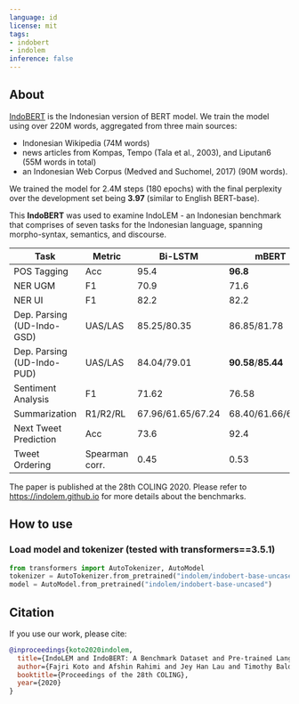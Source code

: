 ```yaml
---
language: id
license: mit
tags:
- indobert
- indolem
inference: false
---
```


## About

[IndoBERT](https://arxiv.org/pdf/2011.00677.pdf) is the Indonesian version of BERT model. We train the model using over 220M words, aggregated from three main sources: 
* Indonesian Wikipedia (74M words)
* news articles from Kompas, Tempo (Tala et al., 2003), and Liputan6 (55M words in total)
* an Indonesian Web Corpus (Medved and Suchomel, 2017) (90M words).

We trained the model for 2.4M steps (180 epochs) with the final perplexity over the development set being <b>3.97</b> (similar to English BERT-base).

This <b>IndoBERT</b> was used to examine IndoLEM - an Indonesian benchmark that comprises of seven tasks for the Indonesian language, spanning morpho-syntax, semantics, and discourse. 

| Task | Metric | Bi-LSTM | mBERT | MalayBERT | IndoBERT |
| ---- | ---- | ---- | ---- | ---- | ---- |
| POS Tagging | Acc | 95.4 | <b>96.8</b> | <b>96.8</b> | <b>96.8</b> |
| NER UGM | F1| 70.9 | 71.6 | 73.2 | <b>74.9</b> |
| NER UI | F1 | 82.2 | 82.2 | 87.4 | <b>90.1</b> |
| Dep. Parsing (UD-Indo-GSD) | UAS/LAS | 85.25/80.35 | 86.85/81.78 | 86.99/81.87 | <b>87.12<b/>/<b>82.32</b> |
| Dep. Parsing (UD-Indo-PUD) | UAS/LAS | 84.04/79.01 | <b>90.58</b>/<b>85.44</b> | 88.91/83.56 | 89.23/83.95 |
| Sentiment Analysis | F1 | 71.62 | 76.58 | 82.02 | <b>84.13</b> |
| Summarization | R1/R2/RL | 67.96/61.65/67.24 | 68.40/61.66/67.67 | 68.44/61.38/67.71 | <b>69.93</b>/<b>62.86</b>/<b>69.21</b> |
| Next Tweet Prediction | Acc | 73.6 | 92.4 | 93.1 | <b>93.7</b> |
| Tweet Ordering | Spearman corr. | 0.45 | 0.53 | 0.51 | <b>0.59</b> |

The paper is published at the 28th COLING 2020. Please refer to https://indolem.github.io for more details about the benchmarks.

## How to use

### Load model and tokenizer (tested with transformers==3.5.1)
```python
from transformers import AutoTokenizer, AutoModel
tokenizer = AutoTokenizer.from_pretrained("indolem/indobert-base-uncased")
model = AutoModel.from_pretrained("indolem/indobert-base-uncased")
```

## Citation
If you use our work, please cite:

```bibtex
@inproceedings{koto2020indolem,
  title={IndoLEM and IndoBERT: A Benchmark Dataset and Pre-trained Language Model for Indonesian NLP},
  author={Fajri Koto and Afshin Rahimi and Jey Han Lau and Timothy Baldwin},
  booktitle={Proceedings of the 28th COLING},
  year={2020}
}
```
